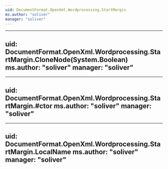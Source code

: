 ```yaml
---
uid: DocumentFormat.OpenXml.Wordprocessing.StartMargin
ms.author: "soliver"
manager: "soliver"
---
```


---
uid: DocumentFormat.OpenXml.Wordprocessing.StartMargin.CloneNode(System.Boolean)
ms.author: "soliver"
manager: "soliver"
---

---
uid: DocumentFormat.OpenXml.Wordprocessing.StartMargin.#ctor
ms.author: "soliver"
manager: "soliver"
---

---
uid: DocumentFormat.OpenXml.Wordprocessing.StartMargin.LocalName
ms.author: "soliver"
manager: "soliver"
---
